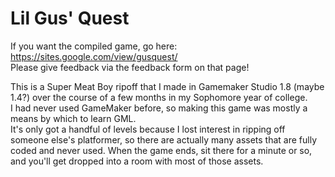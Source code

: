 # Lil Gus' Quest

If you want the compiled game, go here: https://sites.google.com/view/gusquest/<br>
Please give feedback via the feedback form on that page!<br>

This is a Super Meat Boy ripoff that I made in Gamemaker Studio 1.8 (maybe 1.4?) over the course of a few months in my Sophomore year of college.<br>
I had never used GameMaker before, so making this game was mostly a means by which to learn GML.<br>
It's only got a handful of levels because I lost interest in ripping off someone else's platformer, so there are actually many assets that are fully coded and never used. When the game ends, sit there for a minute or so, and you'll get dropped into a room with most of those assets.<br>
